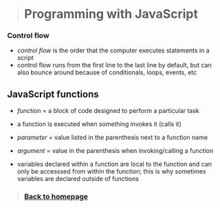 > # Programming with JavaScript

### Control flow
- *control flow* is the order that the computer executes statements in a script
- control flow runs from the first line to the last line by default, but can also bounce around because of conditionals, loops, events, etc

## JavaScript functions
- *function* = a block of code designed to perform a particular task
- a function is executed when something invokes it (calls it)

- *parameter* = value listed in the parenthesis next to a function name
- *argument* = value in the parenthesis when invoking/calling a function


- variables declared within a function are local to the function and can only be accesssed from within the function; this is why sometimes variables are declared outside of functions

> ### [Back to homepage](https://schillerandrew.github.io/reading-notes/)
